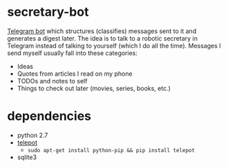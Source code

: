 # secretary-bot
[Telegram bot](https://core.telegram.org/bots/) which structures (classifies) messages sent to it and generates a digest later.
The idea is to talk to a robotic secretary in Telegram instead of talking to yourself (which I do all the time).
Messages I send myself usually fall into these categories:
- Ideas
- Quotes from articles I read on my phone
- TODOs and notes to self
- Things to check out later (movies, series, books, etc.)

# dependencies

- python 2.7
- [telepot](https://github.com/nickoala/telepot)
  - `sudo apt-get install python-pip && pip install telepot`
- sqlite3
